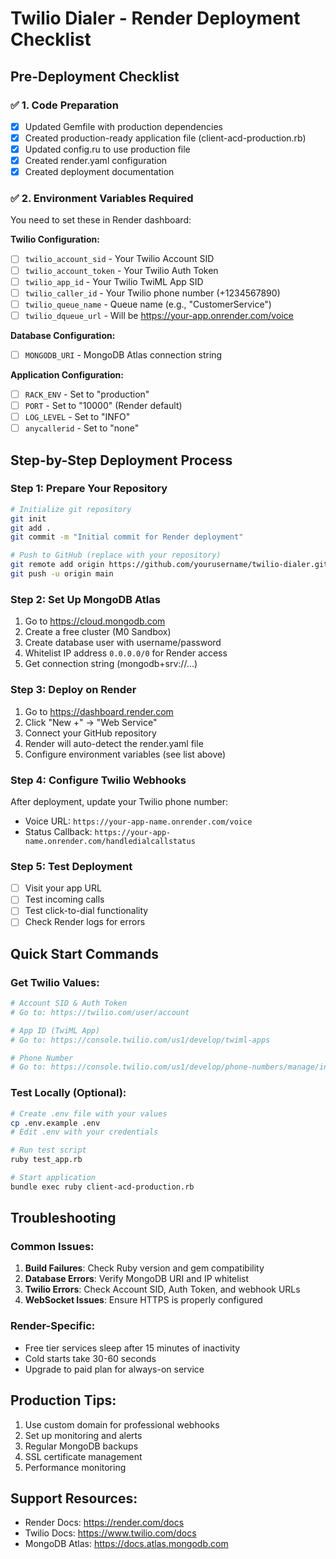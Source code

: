 # Twilio Dialer - Render Deployment Checklist

## Pre-Deployment Checklist

### ✅ 1. Code Preparation
- [x] Updated Gemfile with production dependencies
- [x] Created production-ready application file (client-acd-production.rb)
- [x] Updated config.ru to use production file
- [x] Created render.yaml configuration
- [x] Created deployment documentation

### ✅ 2. Environment Variables Required
You need to set these in Render dashboard:

**Twilio Configuration:**
- [ ] `twilio_account_sid` - Your Twilio Account SID
- [ ] `twilio_account_token` - Your Twilio Auth Token  
- [ ] `twilio_app_id` - Your Twilio TwiML App SID
- [ ] `twilio_caller_id` - Your Twilio phone number (+1234567890)
- [ ] `twilio_queue_name` - Queue name (e.g., "CustomerService")
- [ ] `twilio_dqueue_url` - Will be https://your-app.onrender.com/voice

**Database Configuration:**
- [ ] `MONGODB_URI` - MongoDB Atlas connection string

**Application Configuration:**
- [ ] `RACK_ENV` - Set to "production"
- [ ] `PORT` - Set to "10000" (Render default)
- [ ] `LOG_LEVEL` - Set to "INFO"
- [ ] `anycallerid` - Set to "none"

## Step-by-Step Deployment Process

### Step 1: Prepare Your Repository
```bash
# Initialize git repository
git init
git add .
git commit -m "Initial commit for Render deployment"

# Push to GitHub (replace with your repository)
git remote add origin https://github.com/yourusername/twilio-dialer.git
git push -u origin main
```

### Step 2: Set Up MongoDB Atlas
1. Go to https://cloud.mongodb.com
2. Create a free cluster (M0 Sandbox)
3. Create database user with username/password
4. Whitelist IP address `0.0.0.0/0` for Render access
5. Get connection string (mongodb+srv://...)

### Step 3: Deploy on Render
1. Go to https://dashboard.render.com
2. Click "New +" → "Web Service"
3. Connect your GitHub repository
4. Render will auto-detect the render.yaml file
5. Configure environment variables (see list above)

### Step 4: Configure Twilio Webhooks
After deployment, update your Twilio phone number:
- Voice URL: `https://your-app-name.onrender.com/voice`
- Status Callback: `https://your-app-name.onrender.com/handledialcallstatus`

### Step 5: Test Deployment
- [ ] Visit your app URL
- [ ] Test incoming calls
- [ ] Test click-to-dial functionality
- [ ] Check Render logs for errors

## Quick Start Commands

### Get Twilio Values:
```bash
# Account SID & Auth Token
# Go to: https://twilio.com/user/account

# App ID (TwiML App)
# Go to: https://console.twilio.com/us1/develop/twiml-apps

# Phone Number
# Go to: https://console.twilio.com/us1/develop/phone-numbers/manage/incoming
```

### Test Locally (Optional):
```bash
# Create .env file with your values
cp .env.example .env
# Edit .env with your credentials

# Run test script
ruby test_app.rb

# Start application
bundle exec ruby client-acd-production.rb
```

## Troubleshooting

### Common Issues:
1. **Build Failures**: Check Ruby version and gem compatibility
2. **Database Errors**: Verify MongoDB URI and IP whitelist
3. **Twilio Errors**: Check Account SID, Auth Token, and webhook URLs
4. **WebSocket Issues**: Ensure HTTPS is properly configured

### Render-Specific:
- Free tier services sleep after 15 minutes of inactivity
- Cold starts take 30-60 seconds
- Upgrade to paid plan for always-on service

## Production Tips:
1. Use custom domain for professional webhooks
2. Set up monitoring and alerts
3. Regular MongoDB backups
4. SSL certificate management
5. Performance monitoring

## Support Resources:
- Render Docs: https://render.com/docs
- Twilio Docs: https://www.twilio.com/docs
- MongoDB Atlas: https://docs.atlas.mongodb.com
